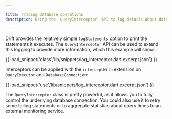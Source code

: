 ```yaml
---

title: Tracing database operations
description: Using the `QueryInterceptor` API to log details about database operations.

---
```




Drift provides the relatively simple `logStatements` option to print the statements it
executes.
The `QueryInterceptor` API can be used to extend this logging to provide more information,
which this example will show.

{{ load_snippet('class','lib/snippets/log_interceptor.dart.excerpt.json') }}

Interceptors can be applied with the `interceptWith` extension on `QueryExecutor` and
`DatabaseConnection`:

{{ load_snippet('use','lib/snippets/log_interceptor.dart.excerpt.json') }}

The `QueryInterceptor` class is pretty powerful, as it allows you to fully control the underlying
database connection. You could also use it to retry some failing statements or to aggregate
statistics about query times to an external monitoring service.
